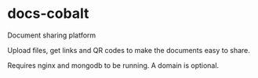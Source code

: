 # docs-cobalt
Document sharing platform

Upload files, get links and QR codes to make the documents easy to share.

Requires nginx and mongodb to be running. A domain is optional.